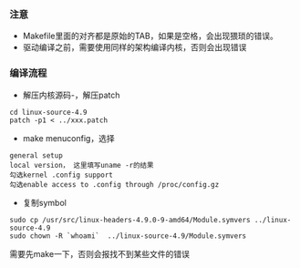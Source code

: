 ### 注意
- Makefile里面的对齐都是原始的TAB，如果是空格，会出现猥琐的错误。
- 驱动编译之前，需要使用同样的架构编译内核，否则会出现错误

### 编译流程
- 解压内核源码-，解压patch
```
cd linux-source-4.9
patch -p1 < ../xxx.patch
```
- make menuconfig，选择
```
general setup
local version， 这里填写uname -r的结果
勾选kernel .config support
勾选enable access to .config through /proc/config.gz
```
- 复制symbol
```
sudo cp /usr/src/linux-headers-4.9.0-9-amd64/Module.symvers ../linux-source-4.9
sudo chown -R `whoami`  ../linux-source-4.9/Module.symvers
```

需要先make一下，否则会报找不到某些文件的错误